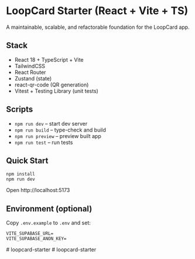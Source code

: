 
# LoopCard Starter (React + Vite + TS)

A maintainable, scalable, and refactorable foundation for the LoopCard app.

## Stack
- React 18 + TypeScript + Vite
- TailwindCSS
- React Router
- Zustand (state)
- react-qr-code (QR generation)
- Vitest + Testing Library (unit tests)

## Scripts
- `npm run dev` – start dev server
- `npm run build` – type-check and build
- `npm run preview` – preview built app
- `npm run test` – run tests

## Quick Start
```
npm install
npm run dev
```
Open http://localhost:5173

## Environment (optional)
Copy `.env.example` to `.env` and set:
```
VITE_SUPABASE_URL=
VITE_SUPABASE_ANON_KEY=
```
#   l o o p c a r d - s t a r t e r  
 #   l o o p c a r d - s t a r t e r  
 